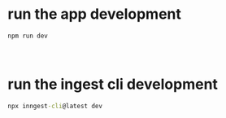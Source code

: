 # run the app development
```cmd
npm run dev
```
<br/>

# run the ingest cli development
```cmd
npx inngest-cli@latest dev
```
